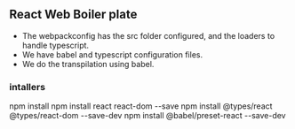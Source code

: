 ## React Web Boiler plate

- The webpackconfig has the src folder configured, and the loaders to handle typescript.
- We have babel and typescript configuration files.
- We do the transpilation using babel.

### intallers

npm install
npm install react react-dom --save
npm install @types/react @types/react-dom --save-dev
npm install @babel/preset-react --save-dev
